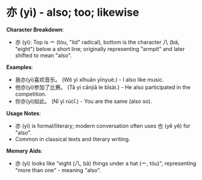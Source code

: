 # **亦 (yì) - also; too; likewise**

**Character Breakdown**:  
- 亦 (yì): Top is 亠 (tóu, "lid" radical), bottom is the character 八 (bā, "eight") below a short line; originally representing "armpit" and later shifted to mean "also".

**Examples**:  
- 我亦(yì)喜欢音乐。 (Wǒ yì xǐhuān yīnyuè.) - I also like music.  
- 他亦(yì)参加了比赛。 (Tā yì cānjiā le bǐsài.) - He also participated in the competition.  
- 你亦(yì)如此。 (Nǐ yì rúcǐ.) - You are the same (also so).

**Usage Notes**:  
- 亦 (yì) is formal/literary; modern conversation often uses 也 (yě yě) for "also".  
- Common in classical texts and literary writing.

**Memory Aids**:  
- 亦 (yì) looks like "eight (八, bā) things under a hat (亠, tóu)", representing "more than one" - meaning "also".
